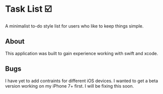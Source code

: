 # Task List ☑️
A minimalist to-do style list for users who like to keep things simple.

## About
This application was built to gain experience working with swift and xcode. 

## Bugs
I have yet to add contraints for different iOS devices. I wanted to get a beta version working on my iPhone 7+ first. I will be fixing this soon.
